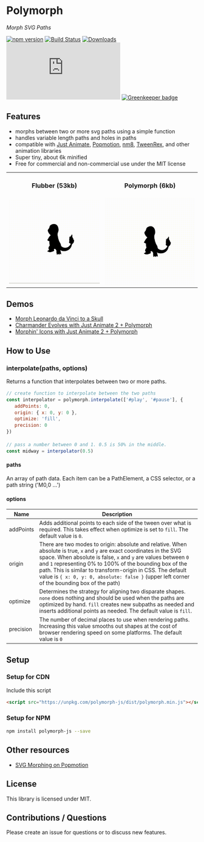 # Polymorph

*Morph SVG Paths*

[![npm version](https://badge.fury.io/js/polymorph-js.svg)](https://badge.fury.io/js/polymorph-js)
[![Build Status](https://travis-ci.org/notoriousb1t/polymorph.svg?branch=master)](https://travis-ci.org/notoriousb1t/polymorph)
[![Downloads](https://img.shields.io/npm/dm/polymorph-js.svg)](https://www.npmjs.com/package/polymorph-js)
[![gzip size](http://img.badgesize.io/https://unpkg.com/polymorph-js/dist/polymorph.min.js?compression=gzip&label=gzip%20size&style=flat&cache=false)](https://unpkg.com/polymorph-js/dist/polymorph.min.js) [![Greenkeeper badge](https://badges.greenkeeper.io/notoriousb1t/polymorph.svg)](https://greenkeeper.io/)

## Features

 - morphs between two or more svg paths using a simple function
 - handles variable length paths and holes in paths
 - compatible with [Just Animate](https://github.com/just-animate/just-animate), [Popmotion](https://github.com/popmotion/popmotion), [nm8](https://github.com/davidkpiano/nm8), [TweenRex](https://github.com/tweenrex/tweenrex), and other animation libraries
 - Super tiny, about 6k minified
 - Free for commercial and non-commercial use under the MIT license

<table>
    <tbody>
        <tr>
        <td style="text-align: center;"><h3>Flubber (53kb)</h3></td>
        <td style="text-align: center;"><h3>Polymorph  (6kb)</h3></td>
        </tr>
        <tr>
            <td>
            <img style="max-height: 320px" src="./assets/flubber-evolve.gif" />
            </td>
            <td>
                <img style="max-height: 320px"  src="./assets/polymorph-evolve.gif" />
            </td>
        </tr>
    </tbody>
</table>

## Demos
- [Morph Leonardo da Vinci to a Skull](https://codepen.io/notoriousb1t/pen/KyPoYm)
- [Charmander Evolves with Just Animate 2 + Polymorph](https://codepen.io/notoriousb1t/pen/gXpYEG?editors=1010)
- [Morphin' Icons with Just Animate 2 + Polymorph](https://codepen.io/notoriousb1t/pen/veMyxw?editors=1010)

## How to Use

### interpolate(paths, options)
Returns a function that interpolates between two or more paths.

```js
// create function to interpolate between the two paths
const interpolator = polymorph.interpolate(['#play', '#pause'], {
   addPoints: 0,
   origin: { x: 0, y: 0 },
   optimize: 'fill',
   precision: 0
})

// pass a number between 0 and 1. 0.5 is 50% in the middle.
const midway = interpolator(0.5)
```

#### paths
An array of path data.  Each item can be a PathElement, a CSS selector, or a path string ('M0,0 ...')

#### options
Name | Description |
--- | --- |
addPoints | Adds additional points to each side of the tween over what is required.  This takes effect when optimize is set to ```fill```.  The default value is ```0```. |
origin | There are two modes to origin: absolute and relative. When absolute is true, ```x``` and ```y``` are exact coordinates in the SVG space.  When absolute is false, ```x``` and ```y``` are values between ```0``` and ```1``` representing 0% to 100% of the bounding box of the path. This is similar to transform-origin in CSS.  The default value is ```{ x: 0, y: 0, absolute: false }``` (upper left corner of the bounding box of the path) |
optimize | Determines the strategy for aligning two disparate shapes. ```none``` does nothing and should be used when the paths are optimized by hand.  ```fill``` creates new subpaths as needed and inserts additional points as needed.  The default value is ```fill```. |
precision | The number of decimal places to use when rendering paths.  Increasing this value smooths out shapes at the cost of browser rendering speed on some platforms.  The default value is ```0``` |

## Setup

### Setup for CDN
Include this script
```html
<script src="https://unpkg.com/polymorph-js/dist/polymorph.min.js"></script>
```

### Setup for NPM
```bash
npm install polymorph-js --save
```

## Other resources

- [SVG Morphing on Popmotion](https://popmotion.io/learn/morph-svg/)

## License
This library is licensed under MIT.

## Contributions / Questions
Please create an issue for questions or to discuss new features.
